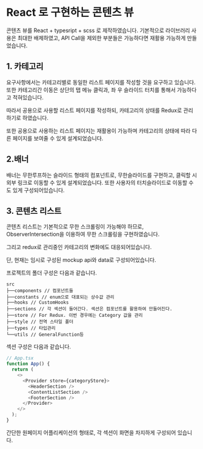 # React 로 구현하는 콘텐츠 뷰

콘텐츠 뷰를 React + typesript + scss 로 제작하였습니다.
기본적으로 라이브러리 사용은 최대한 배제하였고, API Call을 제외한 부분들은 가능하다면 재활용 가능하게 만들었습니다.

## 1. 카테고리

요구사항에서는 카테고리별로 동일한 리스트 페이지를 작성할 것을 요구하고 있습니다.
또한 카테고리간 이동은 상단의 탭 메뉴 클릭과, 좌 우 슬라이드 터치를 통해서 가능하다고 적혀있습니다.

따라서 공용으로 사용할 리스트 페이지를 작성하되, 카테고리의 상태를 Redux로 관리하기로 하였습니다.

또한 공용으로 사용하는 리스트 페이지는 재활용이 가능하며 카테고리의 상태에 따라 다른 페이지를 보여줄 수 있게 설계되었습니다.

## 2.배너

배너는 무한루프하는 슬라이드 형태의 컴포넌트로, 무한슬라이드를 구현하고, 클릭할 시 외부 링크로 이동할 수 있게 설계되었습니다. 또한 사용자의 터치슬라이드로 이동할 수도 있게 구성되어있습니다.

## 3. 콘텐츠 리스트

콘텐츠 리스트는 기본적으로 무한 스크롤링이 가능해야 하므로, ObserverIntersection을 이용하여 무한 스크롤링을 구현하였습니다.

그리고 redux로 관리중인 카테고리의 변화에도 대응되어있습니다.

단, 현재는 임시로 구성된 mockup api와 data로 구성되어있습니다.

프로젝트의 폴더 구성은 다음과 같습니다.

```
src
├──components // 컴포넌트들
├──constants // enum으로 대표되는 상수값 관리
├──hooks // CustomHooks
├──sections // 각 섹션이 들어간다. 섹션은 컴포넌트를 활용하여 만들어진다.
├──store // For Redux. 이번 경우에는 Category 값을 관리
├──style // 전역 스타일 폴더
├──types // 타입관리
└──utils // GeneralFunction등
```

섹션 구성은 다음과 같습니다.

```ts
// App.tsx
function App() {
  return (
    <>
      <Provider store={categoryStore}>
        <HeaderSection />
        <ContentListSection />
        <FooterSection />
      </Provider>
    </>
  );
}
```

간단한 원페이지 어플리케이션의 형태로, 각 섹션이 화면을 차지하게 구성되어 있습니다.
